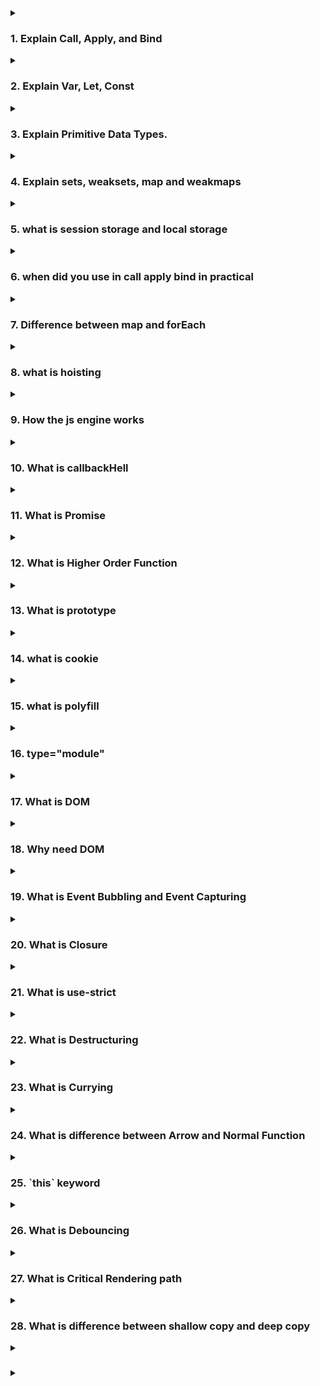 <details>
<summary><h3>1. Explain Call, Apply, and Bind</h3></summary>
In JavaScript, `call`, `apply`, and `bind` are methods used to control the this context when invoking functions. Here's a detailed explanation of each:

**call**

The `call` method calls a function with a given `this` value and arguments provided individually.

**Syntax:**

```js
function.call(thisArg, arg1, arg2, ...)

```

Example:

```js
function greet(greeting, punctuation) {
  console.log(greeting + ", " + this.name + punctuation);
}

const person = { name: "Alice" };

greet.call(person, "Hello", "!"); // Output: Hello, Alice!
```

**apply**

The `apply` method is similar to `call`, but it takes an array (or array-like object) of arguments instead of listing them individually.

**Syntax:**

```js
function.apply(thisArg, [argsArray])

```

Example:

```js
function greet(greeting, punctuation) {
  console.log(greeting + ", " + this.name + punctuation);
}

const person = { name: "Alice" };

greet.apply(person, ["Hello", "!"]); // Output: Hello, Alice!
```

**bind**

The `bind` method creates a new function that, when called, has its `this` keyword set to the provided value, with a given sequence of arguments preceding any provided when the new function is called.

Syntax:

```js
const boundFunction = function.bind(thisArg, arg1, arg2, ...)

```

Example:

```js
function greet(greeting, punctuation) {
  console.log(greeting + ", " + this.name + punctuation);
}

const person = { name: "Alice" };

const boundGreet = greet.bind(person, "Hello");
boundGreet("!"); // Output: Hello, Alice!
```

**Summary**

- `call`: Invokes the function with the specified `this` context and individual arguments.
- `apply`: Invokes the function with the specified `this` context and arguments as an array.
- `bind`: Returns a new function with the specified `this` context and optionally prepends arguments.

These methods are essential for controlling the execution context of functions, especially in scenarios where the `this` keyword needs to reference a specific object.

</details>

<details>
<summary>
<h3>2. Explain Var, Let, Const</h3>
</summary>
In JavaScript, `var`, `let`, and `const` are used to declare variables, but they have different scopes, hoisting behavior, and reassignability. Here's a detailed explanation of each:

**var**

- **Scope**: Function-scoped. If declared within a function, it is only accessible within that function. If declared outside any function, it is globally scoped.
- **Hoisting**: Variables declared with `var` are hoisted to the top of their scope, but their initialization remains in place.
- **Reassignability**: Can be reassigned.
  Example:

```js
function varExample() {
  if (true) {
    var x = 10;
  }
  console.log(x); // 10
}

varExample();

console.log(y); // undefined due to hoisting
var y = 5;
```

**`let`**
**Scope**: Block-scoped. It is only accessible within the block (e.g., { }, loops, conditionals) where it is declared.
**Hoisting**: Variables declared with `let` are hoisted to the top of their block, but they are not initialized until the declaration is encountered (temporal dead zone).
**Reassignability**: Can be reassigned.
Example

```js
function letExample() {
  if (true) {
    let x = 10;
    console.log(x); // 10
  }
  // console.log(x); // ReferenceError: x is not defined
}

letExample();

let y = 5;
// let y = 6; // SyntaxError: Identifier 'y' has already been declared
```

**`const`**

**Scope**: Block-scoped. It is only accessible within the block where it is declared.
**Hoisting**: Variables declared with `const` are hoisted to the top of their block, but they are not initialized until the declaration is encountered (temporal dead zone).
**Reassignability**: Cannot be reassigned. The value must be assigned at the time of declaration.
Example:

```js
function constExample() {
  if (true) {
    const x = 10;
    console.log(x); // 10
  }
  // console.log(x); // ReferenceError: x is not defined
}

constExample();

const y = 5;
// y = 6; // TypeError: Assignment to constant variable
// const z; // SyntaxError: Missing initializer in const declaration
```

**Summary**

**`var`**:

- Function-scoped
  Hoisted with initialization undefined
- Can be reassigned

**`let`**:

- Block-scoped
  H- oisted but not initialized until the declaration is encountered (temporal dead zone)
- Can be reassigned
- **`const`**:

- Block-scoped
- Hoisted but not initialized until the declaration is encountered (temporal dead zone)
- Cannot be reassigned (constant value)

Using `let` and `const` is generally preferred over `var` due to their block-scoping, which reduces the chances of bugs related to variable scope and hoisting.

</details>

<details>
<summary>
<h3>3. Explain Primitive Data Types.</h3>
</summary>
Primitive data types in JavaScript are the most basic types of data, which are immutable and not objects. They are directly accessible at the language level and have no methods or properties (except through type coercion where JavaScript temporarily wraps them in their object counterparts). Here are the primitive data types in JavaScript:

1. **`Number`**

   - **Description**: Represents both integer and floating-point numbers.
   - **Examples**:

   ```js
   let intNumber = 42;
   let floatNumber = 3.14;
   ```

2. **`String`**

   - **Description**: Represents a sequence of characters.
   - **Examples**:

   ```js
   let singleQuoteString = "Hello, world!";
   let doubleQuoteString = "Hello, world!";
   let templateLiteral = `Hello, world!`;
   ```

3. **`Boolean`**
   - Description: Represents a logical entity and can have two values: true and false.
   - Examples:
   ```js
   let isTrue = true;
   let isFalse = false;
   ```
4. **`null`**
   - Description: Represents the intentional absence of any object value. It is a special keyword and can be assigned to a variable to indicate that the variable is empty or has an unknown value.
   - Example:
   ```js
   let emptyValue = null;
   ```
5. **`undefined`**

   - **Description**: Indicates that a variable has been declared but has not yet been assigned a value.
   - **Example**:

   ```js
   let undefinedValue;
   console.log(undefinedValue); // undefined
   ```

6. **`Symbol`**

   - **Description**: Represents a unique and immutable primitive value, often used to identify object properties uniquely. Each `Symbol` value is unique.
   - **Example**:

   ```js
   const uniqueSymbol = Symbol("description");
   const anotherSymbol = Symbol("description");
   console.log(uniqueSymbol === anotherSymbol); // false
   ```

7. **`BigInt`**

   - **Description**: Represents integers with arbitrary precision. It is useful for handling large integers that are beyond the safe integer limit for `Number` (which is )
   - **Example**:

   ```js
   const bigIntValue = BigInt(123456789012345678901234567890);
   const anotherBigInt = 123456789012345678901234567890n; // Using the "n" suffix
   console.log(bigIntValue === anotherBigInt); // true
   ```

**Characteristics of Primitive Data Types**

- **Immutability**: Once a primitive value is created, it cannot be altered. Any operation on a primitive value creates a new value.
- **Direct Access:** Primitive values are accessed directly by their value, unlike objects, which are accessed by reference.
- **Type Coercion:** JavaScript can temporarily wrap primitive values in their object counterparts (e.g., `String`, `Number`) to allow access to methods.

**Examples Demonstrating Characteristics**

**Immutability Example:**

```js
let str = "hello";
str[0] = "H"; // This has no effect
console.log(str); // "hello"
```

**Type Coercion Example:**

```js
let str = "hello";
console.log(str.toUpperCase()); // "HELLO" - String primitive is temporarily wrapped in a String object
```

Understanding these primitive data types and their characteristics is fundamental to mastering JavaScript and using its type system effectively.

</details>

<details>
<summary>
<h3>4. Explain  sets, weaksets, map and weakmaps </h3>
</summary>
In JavaScript, Set, WeakSet, Map, and WeakMap are collection objects that provide unique ways to store and manage data. Each has distinct characteristics and use cases. Here's an explanation of each:

1. **Set**

A `Set` is a collection of unique values, meaning no duplicates are allowed.

- **Characteristics**:

  - Stores any type of values, whether primitive or object references.
  - Maintains insertion order of the elements.

- **Methods**:

      - `add(value)`: Adds a new element to the set.
      - `delete(value)`: Removes an element from the set.
      - `has(value):` Checks if an element is in the set.
      - `clear():` Removes all elements from the set.
      - `size`: Returns the number of elements in the set.

  Example:

```js
const mySet = new Set();

mySet.add(1);
mySet.add(5);
mySet.add(5); // Duplicate values are not added
mySet.add("text");
mySet.add({ key: "value" });

console.log(mySet.has(1)); // true
console.log(mySet.size); // 4

mySet.delete(5);
console.log(mySet.has(5)); // false

mySet.clear();
console.log(mySet.size); // 0
```

2. **WeakSet**
   A `WeakSet` is a collection of objects only, and the references are weak.

- **Characteristics**:

  - Only stores objects (not primitive values).
  - References are weak, meaning objects in a `WeakSet` can be garbage collected if there are no other references to them.
  - Does not have a `size` property or a method to iterate over its items (like `forEach`).

- **Methods**:

      - `add(value)`: Adds a new object to the set.
      - `delete(value)`: Removes an object from the set.
      - `has(value)`: Checks if an object is in the set.

  Example:

```js
const myWeakSet = new WeakSet();

const obj1 = { a: 1 };
const obj2 = { b: 2 };

myWeakSet.add(obj1);
myWeakSet.add(obj2);

console.log(myWeakSet.has(obj1)); // true

myWeakSet.delete(obj2);
console.log(myWeakSet.has(obj2)); // false

// obj1 and obj2 will be garbage collected if no other references exist
```

3. **Map**

A `Map` is a collection of key-value pairs where keys can be of any type.

- **Characteristics**:

  - Keys can be any type (primitive values or object references).
  - Maintains the insertion order of key-value pairs.

- **Methods**:

      - `set(key, value):` Adds or updates a key-value pair.
      - `get(key)`: Retrieves the value for a given key.
      - `has(key)`: Checks if a key exists in the map.
      - `delete(key)`: Removes a key-value pair.
      - `clear()`: Removes all key-value pairs.
      - `size`: Returns the number of key-value pairs.
      - `Iteration methods`: `keys()`, `values()`, `entries()`, `forEach()`.

  Example:

```js
const myMap = new Map();

myMap.set("key1", "value1");
myMap.set(2, "value2");
myMap.set({ key: "objectKey" }, "value3");

console.log(myMap.get("key1")); // "value1"
console.log(myMap.has(2)); // true
console.log(myMap.size); // 3

myMap.delete(2);
console.log(myMap.has(2)); // false

myMap.clear();
console.log(myMap.size); // 0
```

4. **WeakMap**
   A `WeakMap` is a collection of key-value pairs where keys are objects and the references to the keys are weak.

- **Characteristics**:

  - Keys must be objects (not primitive values).
  - References to key objects are weak, meaning they can be garbage collected if there are no other references to them.
  - Does not have a `size` property or methods to iterate over its items.

- **Methods**:

      - `set(key, value)`: Adds or updates a key-value pair.
      - `get(key)`: Retrieves the value for a given key.
      - `has(key)`: Checks if a key exists in the map.
      - `delete(key)`: Removes a key-value pair.

  Example:

```js
const myWeakMap = new WeakMap();

const obj1 = { a: 1 };
const obj2 = { b: 2 };

myWeakMap.set(obj1, "value1");
myWeakMap.set(obj2, "value2");

console.log(myWeakMap.get(obj1)); // "value1"
console.log(myWeakMap.has(obj2)); // true

myWeakMap.delete(obj2);
console.log(myWeakMap.has(obj2)); // false

// obj1 and obj2 will be garbage collected if no other references exist
```

**Summary**

- **Set**: Stores unique values of any type and maintains insertion order.
- **WeakSet**: Stores objects only with weak references, allowing garbage collection of objects no longer referenced elsewhere.
- **Map**: Stores key-value pairs with keys of any type and maintains insertion order.
- **WeakMap**: Stores key-value pairs with object keys and weak references, allowing garbage collection of keys no longer referenced elsewhere.

These collection types provide flexibility and efficiency for various use cases in JavaScript programming.

</details>
<details>
<summary>
<h3>5. what is session storage and local storage</h3>
</summary>
Session Storage and Local Storage are both web storage APIs provided by HTML5 to store data on the client's browser. They allow you to save data in key/value pairs and are designed to hold data in a more persistent way compared to cookies, but they differ in terms of scope and duration of storage.

**Session Storage**

**Scope and Duration:**

- Scope: Data is stored only for the duration of the page session. A page session lasts as long as the browser is open, and survives over page reloads and restores.
- Duration: Data is lost when the page session ends, which means when the browser or tab is closed.

**Usage**:

- It is used for storing data that needs to be available for the duration of a page session, such as temporary states and user inputs.

**Example**:

```js
// Save data to sessionStorage
sessionStorage.setItem("key", "value");

// Retrieve data from sessionStorage
let data = sessionStorage.getItem("key");

// Remove data from sessionStorage
sessionStorage.removeItem("key");

// Clear all data from sessionStorage
sessionStorage.clear();
```

**Local Storage**

**Scope and Duration:**

- Scope: Data is stored with no expiration time and is accessible from any page on the same domain.
- Duration: Data persists even after the browser is closed and reopened. It remains until it is explicitly deleted by the user or the application.

**Usage**:

- It is used for storing data that needs to persist across sessions, such as user preferences, settings, and other application state information.
  Example:

```js
// Save data to localStorage
localStorage.setItem("key", "value");

// Retrieve data from localStorage
let data = localStorage.getItem("key");

// Remove data from localStorage
localStorage.removeItem("key");

// Clear all data from localStorage
localStorage.clear();
```

**Key Differences**

1. **Lifetime:**

   - Session Storage: Data is cleared when the page session ends.
   - Local Storage: Data persists until explicitly deleted.

1. **Scope:**

   - Session Storage: Data is specific to the current tab or window.
   - Local Storage: Data is shared across all tabs and windows within the same origin.

1. **Use Cases:**

   - Session Storage: Temporary data, form data during navigation, session-specific settings.
   - Local Storage: User preferences, application settings, persistent state data.

Both storage types offer a straightforward way to manage client-side data without server communication, enhancing performance and user experience by reducing server load and latency.

</details>
<details>
<summary>
<h3>6. when did you use in call apply bind in practical</h3>
</summary>
The `call`, `apply`, and `bind` methods are used to control the context (this value) in which a function executes in JavaScript. They are particularly useful in various practical scenarios, such as:

1. **Function Borrowing**

Sometimes, you might want to borrow a method from another object and use it as if it belonged to your object.

Example with `call` and `apply`:

```js
const person1 = {
  name: "Alice",
  greet: function (greeting) {
    console.log(`${greeting}, my name is ${this.name}`);
  },
};

const person2 = {
  name: "Bob",
};

person1.greet.call(person2, "Hello"); // Hello, my name is Bob
person1.greet.apply(person2, ["Hi"]); // Hi, my name is Bob
```

2. **Invoking Functions with Different this Values**
   You may need to invoke a function with a specific `this` value.

Example with bind:

```js
const module = {
  x: 42,
  getX: function () {
    return this.x;
  },
};

const unboundGetX = module.getX;
console.log(unboundGetX()); // undefined, because `this` is not bound

const boundGetX = unboundGetX.bind(module);
console.log(boundGetX()); // 42
```

3. **Setting this in Callback Functions**

When passing a method as a callback, you might want to ensure it has the correct `this` value.

Example:

```js
function Button() {
  this.clicked = false;
  this.click = function () {
    this.clicked = true;
    console.log("Button clicked:", this.clicked);
  };
}

const button = new Button();
document
  .getElementById("myButton")
  .addEventListener("click", button.click.bind(button));
// Ensures `this` in `button.click` refers to the button instance, not the DOM element.
```

4.**Partial Application**

Using `bind` to create a function with pre-filled arguments.

Example

```js
function multiply(a, b) {
  return a * b;
}

const double = multiply.bind(null, 2); // Creates a new function that multiplies any number by 2
console.log(double(5)); // 10
```

5. **Mimicking Array Methods**

Borrowing array methods to apply them to array-like objects (e.g., arguments object in functions).

Example:

```js
function printArgs() {
  Array.prototype.forEach.call(arguments, function (arg) {
    console.log(arg);
  });
}

printArgs(1, 2, 3, 4); // 1, 2, 3, 4
```

**Summary**

- **`call`**: Invokes a function with a specified `this` value and arguments provided individually.
- **`apply`**: Invokes a function with a specified `this` value and arguments provided as an array.
- **`bind`**: Creates a new function with a specified `this` value and optionally prepends arguments.

These methods are powerful tools for controlling the execution context of functions, allowing for flexible and reusable code in various practical scenarios.

```js

```

</details>
<details>
<summary>
<h3>7. Difference between map and forEach</h3>
</summary>
Both `map` and `forEach` are array methods in JavaScript, but they serve different purposes and have distinct characteristics. Here are the key differences between them:

**`forEach`**

1. **Purpose:**

   - `forEach` is used to execute a provided function once for each array element. It is typically used for performing side effects (e.g., modifying external variables, logging to the console, etc.) rather than transforming the array.

1. **Return Value:**

   - `forEach` does not return a new array. It returns undefined.

1. **Usage:**

   - It is used when you want to iterate over an array and perform actions for each element without needing a new array of transformed values.

1. **Example:**

```js
const arr = [1, 2, 3];
arr.forEach((num) => {
  console.log(num * 2);
});
// Output: 2, 4, 6
```

**`map`**

1. **Purpose:**

   - `map` is used to create a new array by applying a provided function to each element of the original array. It is typically used for transforming the elements of the array.

1. **Return Value:**

   - `map` returns a new array containing the results of applying the provided function to each element of the original array.

1. **Usage:**

   - It is used when you want to transform each element of an array and get a new array with the transformed values.

1. **Example:**

```js
const arr = [1, 2, 3];
const doubled = arr.map((num) => num * 2);
console.log(doubled); // Output: [2, 4, 6]
```

**Key Differences**

1. **Return Value:**

   - `forEach`: Returns `undefined`.
   - `map`: Returns a new array with transformed elements.

1. **Intent:**

   - `forEach`: Used for side effects, not for creating a new array.
   - `map`: Used for transforming array elements and creating a new array.

1. **Chaining:**

   - forEach: Cannot be chained because it returns `undefined`.
   - map: Can be chained with other array methods (like `filter`, `reduce`, etc.) because it returns a new array.

1. **Side Effects:**

   - `forEach`: Commonly used when you need to perform side effects (e.g., modifying external variables, logging, etc.).
   - `map`: Designed for pure functions that produce new data without side effects.

**Choosing Between forEach and map**

- Use `forEach` when you need to perform an action for each element of the array and don't need a new array as the result.
- Use `map` when you need to transform each element of the array and get a new array with the transformed values.
</details>
<details>
<summary>
<h3>8. what is hoisting</h3>
</summary>
"Hoisting" in JavaScript is a behavior in which variable and function declarations are moved to the top of their containing scope during the compile phase, before the code execution. This means that a variable or function can be used before it has been declared.

**Hoisting with Variables**

In JavaScript, variables declared with `var` are hoisted to the top of their containing function or global scope. However, only the declaration is hoisted, not the initialization.

```js
console.log(x); // Output: undefined
var x = 5;
console.log(x); // Output: 5
```

The above code is interpreted as:

```js
var x;
console.log(x); // Output: undefined
x = 5;
console.log(x); // Output: 5
```

Variables declared with `let` and `const` are also hoisted, but they are not initialized. This means that if you try to access them before their declaration, you will get a `ReferenceError`.

```js
console.log(y); // ReferenceError: Cannot access 'y' before initialization
let y = 10;

console.log(z); // ReferenceError: Cannot access 'z' before initialization
const z = 20;
```

**Hoisting with Functions**

Function declarations are completely hoisted, including their definitions.

```js
hoistedFunction(); // Output: "This function has been hoisted."

function hoistedFunction() {
  console.log("This function has been hoisted.");
}
```

Function expressions are not hoisted.

```js
notHoistedFunction(); // TypeError: notHoistedFunction is not a function

var notHoistedFunction = function () {
  console.log("This function has not been hoisted.");
};
```

The above code is interpreted as:

```js
var notHoistedFunction;
notHoistedFunction(); // TypeError: notHoistedFunction is not a function

notHoistedFunction = function () {
  console.log("This function has not been hoisted.");
};
```

**Summary**

- Variable declarations with `var` are hoisted but not initialized.
- Variables declared with `let` and `const` are hoisted but not initialized and will result in a `ReferenceError` if accessed before declaration.
- Function declarations are hoisted along with their definitions.
- Function expressions are not hoisted.

Understanding hoisting helps in writing more predictable and error-free JavaScript code.

</details>
<details>
<summary>
<h3>9. How the js engine works</h3>
</summary>
The JavaScript engine is responsible for executing JavaScript code. It performs a series of steps to convert human-readable code into machine-executable instructions. Let's explore the core components and the process:

**Components of a JavaScript Engine**

1. **Parser**: Converts the code into an Abstract Syntax Tree (AST).
1. **Interpreter**: Executes the code line by line.
1. **Just-In-Time (JIT) Compiler**: Optimizes and compiles frequently executed code into machine code.
1. **Garbage Collector:** Manages memory allocation and deallocation.

**Execution Process**

1. **Parsing**

The JavaScript engine starts by parsing the code to check for syntax errors and to create an Abstract Syntax Tree (AST). This involves two steps:

- Lexical Analysis: Converts the code into tokens.
- Syntax Analysis: Converts tokens into an AST.
  Example:

```js
let x = 10;
```

The AST might look like:

```js
Program
  └── VariableDeclaration
        ├── VariableDeclarator
        │     ├── Identifier: x
        │     └── Literal: 10

```

2. **Compilation**

JavaScript engines use a Just-In-Time (JIT) compiler to optimize the code. Modern engines like V8 (used in Chrome and Node.js) use two main compilers:

- **Baseline Compiler**: Quickly generates machine code for initial execution.
- **Optimizing Compiler**: Recompiles and optimizes frequently executed code paths (hot code).

3. **Execution**

The interpreter or the compiled machine code runs the program. If the JIT compiler has optimized some parts of the code, it will run those optimized sections instead.

4. **Memory Management**

JavaScript has automatic memory management through a garbage collector, which reclaims memory allocated to objects that are no longer in use.

**Example: Hoisting and Execution**

Consider the following code:

```js
function foo() {
  console.log(x);
  var x = 10;
  console.log(x);
}
foo();
```

**Parsing**

The parser generates an AST for the function `foo`.

**Hoisting**

During the compilation phase, the engine hoists variable declarations to the top of their scope:

```js
function foo() {
  var x; // Declaration hoisted
  console.log(x); // undefined
  x = 10;
  console.log(x); // 10
}
foo();
```

**Execution**

The interpreter executes the code step by step:

1. The declaration `var x;` is hoisted.
1. `console.log(x);` outputs `undefined` because `x` is declared but not initialized.
1. `x = 10;` initializes the variable.
1. `console.log(x);` outputs `10`.

**Optimizations**

Modern engines perform various optimizations:

- **Inline Caching:** Caches the types of frequently accessed objects to speed up property access.
- **Hidden Classes:** Dynamically generate classes to optimize object property access.
- **Garbage Collection:** Uses algorithms like Mark-and-Sweep and Generational Garbage Collection to manage memory efficiently.

By combining interpretation and JIT compilation, JavaScript engines achieve a balance between fast startup times and high execution performance.

</details>
<details>
<summary>
<h3>10. What is callbackHell</h3>
</summary>
Callback hell, also known as "pyramid of doom," refers to the situation in JavaScript where multiple nested callbacks make the code difficult to read and maintain. This happens when asynchronous operations are chained together in a way that each subsequent operation depends on the result of the previous one, leading to deeply nested and hard-to-follow code structure.

Here's an example of callback hell:

```js
doSomething(function (result1) {
  doSomethingElse(result1, function (result2) {
    doAnotherThing(result2, function (result3) {
      doFinalThing(result3, function (result4) {
        console.log("All done");
      });
    });
  });
});
```

In this example, each operation depends on the completion of the previous one, leading to multiple levels of nesting. This makes the code difficult to read, understand, and maintain. It can also be challenging to handle errors properly.

**Solutions to Callback Hell**

1.  **Promises**

    Promises provide a cleaner way to handle asynchronous operations by chaining them together using `.then()` and `.catch()` methods.

    ```js
    doSomething()
      .then((result1) => doSomethingElse(result1))
      .then((result2) => doAnotherThing(result2))
      .then((result3) => doFinalThing(result3))
      .then((result4) => {
        console.log("All done");
      })
      .catch((error) => {
        console.error("Error:", error);
      });
    ```

1.  **Async/Await**

    The `async` and `await` keywords provide a more synchronous-looking way to handle asynchronous operations. This approach makes the code more readable and easier to follow

    ```js
    async function doAllThings() {
      try {
        const result1 = await doSomething();
        const result2 = await doSomethingElse(result1);
        const result3 = await doAnotherThing(result2);
        const result4 = await doFinalThing(result3);
        console.log("All done");
      } catch (error) {
        console.error("Error:", error);
      }
    }

    doAllThings();
    ```

1.  **Modularization**

        Breaking down the code into smaller, reusable functions can also help manage complexity.
        ```js
        function handleError(error) {
            console.error('Error:', error);
        }

        function doAllThings() {
            doSomething()
                .then(result1 => doSomethingElse(result1))
                .then(result2 => doAnotherThing(result2))
                .then(result3 => doFinalThing(result3))
                .then(result4 => {
                    console.log('All done');
                })
                .catch(handleError);
        }

        doAllThings();

        ```

    By using these techniques, you can avoid callback hell and write more maintainable, readable, and error-resistant code.
    </details>
    <details>
    <summary>
    <h3>11. What is Promise</h3>
    </summary>
    In JavaScript, a Promise is an object that represents the eventual completion (or failure) of an asynchronous operation and its resulting value. Promises provide a cleaner and more robust way to handle asynchronous operations compared to traditional callbacks. They allow you to write asynchronous code in a more synchronous-looking fashion, making it easier to read and maintain.

**States of a Promise**

A Promise can be in one of three states:

1. **Pending**: The initial state, neither fulfilled nor rejected.
1. **Fulfilled**: The operation completed successfully, and the promise has a resulting value.
1. **Rejected**: The operation failed, and the promise has a reason for the failure (an error).

**Creating a Promise**

You can create a promise using the `Promise` constructor, which takes a function (called the executor) with two parameters: `resolve` and `reject`. These parameters are functions that you call to transition the promise from the pending state to either fulfilled or rejected.

```js
let promise = new Promise((resolve, reject) => {
  // Asynchronous operation
  let success = true; // Simulating success/failure

  if (success) {
    resolve("Operation was successful");
  } else {
    reject("Operation failed");
  }
});
```

**Consuming a Promise**

You consume a promise using the `.then()` and `.catch()` methods. The `.then()` method is called when the promise is fulfilled, and the `.catch()` method is called when the promise is rejected.

```js
promise
  .then((result) => {
    console.log(result); // Output: Operation was successful
  })
  .catch((error) => {
    console.error(error); // This won't run in this example
  });
```

**Chaining Promises**

Promises can be chained together, allowing you to perform a sequence of asynchronous operations. Each `.then()` returns a new promise, which you can use to chain subsequent operations.

```js
doSomething()
  .then((result1) => {
    return doSomethingElse(result1);
  })
  .then((result2) => {
    return doAnotherThing(result2);
  })
  .then((result3) => {
    console.log(result3); // Final result
  })
  .catch((error) => {
    console.error("Error:", error);
  });
```

**Example: Using Promises**

Let's look at a complete example where we simulate a series of asynchronous operations using promises.

```js
function doSomething() {
  return new Promise((resolve, reject) => {
    setTimeout(() => {
      resolve("Result of doSomething");
    }, 1000);
  });
}

function doSomethingElse(result) {
  return new Promise((resolve, reject) => {
    setTimeout(() => {
      resolve(result + " -> Result of doSomethingElse");
    }, 1000);
  });
}

function doAnotherThing(result) {
  return new Promise((resolve, reject) => {
    setTimeout(() => {
      resolve(result + " -> Result of doAnotherThing");
    }, 1000);
  });
}

doSomething()
  .then((result1) => {
    return doSomethingElse(result1);
  })
  .then((result2) => {
    return doAnotherThing(result2);
  })
  .then((result3) => {
    console.log(result3); // Output the final result
  })
  .catch((error) => {
    console.error("Error:", error);
  });
```

In this example, each function returns a promise that resolves after a delay, simulating an asynchronous operation. The promises are chained together, and the final result is logged to the console. If any of the operations fail, the error will be caught by the `.catch()` method.

**Summary**

Promises provide a powerful and flexible way to handle asynchronous operations in JavaScript. They help avoid callback hell and make your code more readable and maintainable. By using promises, you can chain asynchronous operations, handle errors gracefully, and write cleaner and more predictable code.

</details>
<details>
<summary>
<h3>12. What is Higher Order Function</h3>
</summary>
A higher-order function is a function that either takes one or more functions as arguments, returns a function as its result, or both. Higher-order functions are a fundamental concept in functional programming and are widely used in JavaScript.

Here are some common examples of higher-order functions in JavaScript:

1. **Functions as Arguments**

   A higher-order function can accept other functions as arguments. This is often used for callbacks, event handlers, or in array methods like `map`, `filter`, and `reduce`.

   **Example: Using `map` with a Function as an Argument**

   ```js
   const numbers = [1, 2, 3, 4, 5];
   const doubled = numbers.map(function (number) {
     return number * 2;
   });
   console.log(doubled); // Output: [2, 4, 6, 8, 10]
   ```

   In this example, `map` is a higher-order function because it takes a function as an argument and applies it to each element in the array.

2. **Functions as Return Values**

   A higher-order function can return another function. This is often used for function composition or creating partially applied functions (currying).

   **Example: Function Returning a Function**

   ```js
   function createMultiplier(multiplier) {
     return function (number) {
       return number * multiplier;
     };
   }

   const double = createMultiplier(2);
   console.log(double(5)); // Output: 10

   const triple = createMultiplier(3);
   console.log(triple(5)); // Output: 15
   ```

   In this example, `createMultiplier` is a higher-order function because it returns a function that multiplies a number by a given multiplier.

3. **Combining Both Concepts**

   A higher-order function can both take functions as arguments and return a function.

   **Example: Using `filter` with a Function as an Argument and Returning a Function**

   ```js
   function isGreaterThan(n) {
     return function (m) {
       return m > n;
     };
   }

   const numbers = [1, 2, 3, 4, 5];
   const greaterThanTwo = numbers.filter(isGreaterThan(2));
   console.log(greaterThanTwo); // Output: [3, 4, 5]
   ```

   In this example, `isGreaterThan` is a higher-order function because it returns a function. The `filter` method is also a higher-order function because it takes a function as an argument.

**Benefits of Higher-Order Functions**

1. **Code Reusability**: Higher-order functions allow you to write more reusable and modular code.
1. **Abstraction**: They help abstract common patterns in your code, making it more readable and maintainable.
1. **Function Composition**: They enable function composition, allowing you to build complex functionality from smaller, simpler functions.

Higher-order functions are a powerful tool in JavaScript and functional programming, enabling more expressive and concise code. By leveraging higher-order functions, you can write more abstract and reusable code, which can lead to improved maintainability and readability.

</details>
<details>
<summary>
<h3>13. What  is prototype</h3>
</summary>
In JavaScript, prototypes are a fundamental concept that enables inheritance and the sharing of properties and methods between objects. Every JavaScript object has a prototype, which is another object that the original object inherits properties and methods from. This mechanism is known as prototype-based inheritance.

**The Prototype Chain**

When you try to access a property or method on an object, JavaScript first looks at the object itself. If it doesn't find the property or method there, it looks at the object's prototype. If it still doesn't find it, it continues to look up the prototype chain until it reaches the top-level Object.prototype. If the property or method is not found anywhere in the prototype chain, JavaScript returns undefined.

**Example: Simple Prototype Chain**

```js
function Person(name) {
  this.name = name;
}

Person.prototype.sayHello = function () {
  console.log(`Hello, my name is ${this.name}`);
};

const alice = new Person("Alice");
alice.sayHello(); // Output: Hello, my name is Alice

console.log(alice.hasOwnProperty("name")); // Output: true
console.log(alice.hasOwnProperty("sayHello")); // Output: false
```

In this example:

- `Person` is a constructor function.
- `Person.prototype` is the prototype object that contains the sayHello method.
- alice is an instance of `Person` and inherits the sayHello method from `Person.prototype.`
  **Understanding `__proto__` and `prototype`**

- `__proto__`: Every object instance has a `__proto__` property, which points to its prototype. This is also known as the "dunder proto" (double underscore proto). It is a reference to the object’s prototype (the object from which it inherits properties and methods).
- `prototype`: The `prototype` property is available only on functions (specifically constructor functions). This is the object that will be used as the prototype for all instances created with that constructor.

**Example: Relationship between **proto** and prototype**

```js
function Animal(type) {
  this.type = type;
}

Animal.prototype.getType = function () {
  return this.type;
};

const dog = new Animal("Dog");

console.log(dog.__proto__ === Animal.prototype); // Output: true
console.log(dog.getType()); // Output: Dog
```

**In this example:**

- `Animal` is a constructor function.
- `Animal.prototype` is the prototype object for instances created by `Animal`.
- dog is an instance of `Animal` and its `__proto__ `points to` Animal.prototype.`

**Adding Properties and Methods to Prototypes**

You can add properties and methods to an object's prototype even after the object has been created. This allows you to extend the functionality of all instances of a constructor.

**Example: Adding Methods to a Prototype**

```js
function Car(make, model) {
  this.make = make;
  this.model = model;
}

Car.prototype.getDetails = function () {
  return `${this.make} ${this.model}`;
};

const myCar = new Car("Toyota", "Corolla");
console.log(myCar.getDetails()); // Output: Toyota Corolla

// Adding a new method to the prototype
Car.prototype.startEngine = function () {
  console.log("Engine started");
};

myCar.startEngine(); // Output: Engine started
```

In this example, the `startEngine` method is added to `Car.prototype `after `myCar` has been created. As a result, `myCar` and any other instances of `Car` can use the `startEngine` method.

**Prototypal Inheritance**

JavaScript uses prototypal inheritance to allow objects to inherit properties and methods from other objects. This can be achieved by setting one object's prototype to another object.

**Example: Prototypal Inheritance**

```js
const parent = {
  greet: function () {
    console.log("Hello from parent");
  },
};

const child = Object.create(parent);
child.greet(); // Output: Hello from parent

console.log(child.__proto__ === parent); // Output: true
```

In this example:

- `parent` is an object with a `greet` method.
- `child` is an object created with `Object.create(parent)`, which sets `child.__proto__` to `parent`.
- child inherits the `greet` method from `parent`.

Prototypes provide a powerful and flexible mechanism for object-oriented programming in JavaScript, enabling code reuse and inheritance without the need for classical inheritance models.

</details>
</details>
<details>
<summary>
<h3>14. what is cookie</h3>
</summary>
Cookies are small pieces of data that are stored on the user's device by the web browser. They are used to remember information about the user between HTTP requests and can be used for various purposes, such as session management, personalization, and tracking.

**Types of Cookies**

1. **Session Cookies**: These cookies are temporary and are deleted once the user closes their web browser.
1. **Persistent Cookies**: These cookies remain on the user's device for a set period or until they are deleted. They are used to remember information across multiple sessions.
1. **Secure Cookies**: These cookies can only be transmitted over secure HTTPS connections.
1. **HttpOnly Cookies**: These cookies cannot be accessed through JavaScript, helping to mitigate cross-site scripting (XSS) attacks.
1. **SameSite Cookies**: These cookies prevent cross-site request forgery (CSRF) attacks by allowing developers to declare if a cookie should be restricted to a first-party or same-site context.

**Setting Cookies**

Cookies can be set from both the client-side (using JavaScript) and the server-side (using HTTP headers).

**Setting Cookies with JavaScript**

```js
// Set a cookie
document.cookie =
  "username=JohnDoe; expires=Fri, 31 Dec 2024 23:59:59 GMT; path=/";

// Get all cookies
console.log(document.cookie);

// Function to set a cookie
function setCookie(name, value, days) {
  const date = new Date();
  date.setTime(date.getTime() + days * 24 * 60 * 60 * 1000);
  const expires = "expires=" + date.toUTCString();
  document.cookie = name + "=" + value + ";" + expires + ";path=/";
}

// Function to get a cookie
function getCookie(name) {
  const cname = name + "=";
  const decodedCookie = decodeURIComponent(document.cookie);
  const ca = decodedCookie.split(";");
  for (let i = 0; i < ca.length; i++) {
    let c = ca[i];
    while (c.charAt(0) == " ") {
      c = c.substring(1);
    }
    if (c.indexOf(cname) == 0) {
      return c.substring(cname.length, c.length);
    }
  }
  return "";
}

// Example usage
setCookie("username", "JohnDoe", 365);
console.log(getCookie("username")); // Output: JohnDoe
```

**Setting Cookies with HTTP Headers (Server-Side)**

HTTP response headers can be used to set cookies from the server:

```js
HTTP/1.1 200 OK
Set-Cookie: username=JohnDoe; expires=Fri, 31 Dec 2024 23:59:59 GMT; path=/; HttpOnly; Secure

```

**Example: Node.js and Express**

```js
const express = require("express");
const app = express();

app.get("/", (req, res) => {
  res.cookie("username", "JohnDoe", { maxAge: 900000, httpOnly: true });
  res.send("Cookie is set");
});

app.listen(3000, () => {
  console.log("Server is running on port 3000");
});
```

**Deleting Cookies**

To delete a cookie, you can set its expiration date to a past date:

**Using JavaScript**

```js
function deleteCookie(name) {
  document.cookie = name + "=; expires=Thu, 01 Jan 1970 00:00:00 UTC; path=/;";
}

// Example usage
deleteCookie("username");
```

**Using HTTP Headers (Server-Side)**

```js
HTTP/1.1 200 OK
Set-Cookie: username=; expires=Thu, 01 Jan 1970 00:00:00 GMT; path=/;

```

**Cookie Attributes**

- **expires**: Sets the expiration date for the cookie. -** max-age:** Sets the maximum age of the cookie in seconds.
- **path**: Specifies the URL path the cookie is valid for.
- **domain**: Specifies the domain the cookie is valid for.
- **secure**: Indicates that the cookie should only be sent over HTTPS.
- **HttpOnly**: Indicates that the cookie cannot be accessed through JavaScript.
- **SameSite**: Controls whether the cookie is sent with cross-site requests.

**Example: Cookie with Attributes**

```js
document.cookie =
  "username=JohnDoe; expires=Fri, 31 Dec 2024 23:59:59 GMT; path=/; domain=example.com; secure; HttpOnly; SameSite=Strict";
```

Cookies play a crucial role in web development for maintaining stateful information about users, enhancing user experience, and providing necessary security measures. Understanding how to set, get, and manage cookies effectively is essential for building robust and secure web applications.

</details>
</details>
<details>
<summary>
<h3>15. what is polyfill</h3>
</summary>
In JavaScript, a polyfill is a piece of code (usually a function or script) that provides functionality to ensure that newer features of the language or web APIs work in older browsers that do not natively support them. Polyfills are essential for maintaining cross-browser compatibility and allowing developers to use modern JavaScript features without worrying about older browser support.

**Why Use Polyfills?**

As the JavaScript language evolves, new features are added to the language specification (ECMAScript), and new web APIs are introduced. However, not all browsers implement these features at the same time. Polyfills help bridge this gap by providing fallback implementations of these features.

**Example: Array.prototype.includes Polyfill**

The `Array.prototype.includes` method was introduced in ECMAScript 2016 (ES7). It determines whether an array includes a certain value among its entries. Here's how you can write a polyfill for it:

```js
if (!Array.prototype.includes) {
  Array.prototype.includes = function (valueToFind, fromIndex) {
    if (this == null) {
      throw new TypeError('"this" is null or not defined');
    }

    // Convert the object to an array-like structure
    var o = Object(this);

    // Get the length of the array
    var len = o.length >>> 0;

    // If the length is 0, return false
    if (len === 0) {
      return false;
    }

    // Start searching from the specified index or from 0
    var n = fromIndex | 0;
    var k = Math.max(n >= 0 ? n : len - Math.abs(n), 0);

    // Loop through the array to find the value
    while (k < len) {
      if (o[k] === valueToFind) {
        return true;
      }
      k++;
    }

    // Return false if the value is not found
    return false;
  };
}
```

**Using the Polyfill**

Once the polyfill is defined, you can use the `includes` method in your code, and it will work in all browsers, even those that do not natively support it:

```js
const array = [1, 2, 3];
console.log(array.includes(2)); // Output: true
console.log(array.includes(4)); // Output: false
```

**Common Polyfills**

Some common JavaScript features that often require polyfills include:

1.** ECMAScript Methods**: Methods like `Array.prototype.includes`, `Array.prototype.find`, `String.prototype.startsWith`,` Object.assig`n, etc.

1. **Web APIs:** APIs like `fetch`, `Promise`, `URL`, etc.

**Example: `fetch` Polyfill**

The `fetch` API is a modern way to make HTTP requests, but it is not supported in older browsers. Here’s how you can include a polyfill for `fetch`:

```js
<script src="https://cdnjs.cloudflare.com/ajax/libs/fetch/3.0.0/fetch.min.js"></script>
<script>
    // Now you can use fetch in your code
    fetch('https://api.example.com/data')
        .then(response => response.json())
        .then(data => console.log(data))
        .catch(error => console.error('Error:', error));
</script>

```

**Using Polyfill Libraries**

There are libraries and services that provide a collection of polyfills for various JavaScript features and APIs. Some popular ones include:

- **core-js**: A modular standard library for JavaScript that includes polyfills for ECMAScript features.
- **Polyfill**.io: A service that automatically serves polyfills based on the user’s browser.

**Example: Using `core-js`**

```js
import "core-js/stable";
import "regenerator-runtime/runtime";

// Now you can use modern JavaScript features
const array = [1, 2, 3];
console.log(array.includes(2)); // Output: true
```

**Summary**

Polyfills are a crucial tool for ensuring that modern JavaScript features and web APIs work across all browsers, including older ones. By using polyfills, developers can write cleaner and more modern code without worrying about compatibility issues. Polyfill libraries and services make it easier to include the necessary polyfills in your projects, ensuring broad compatibility and a better user experience.

</details>
</details>
<details>
<summary>
<h3>16. type="module"</h3>
</summary>

In JavaScript, `type='module'` is an attribute used in HTML `<script>` tags to indicate that the script file should be treated as a module. Modules are a way to structure JavaScript code and manage dependencies between different parts of a program.

**Understanding Modules in JavaScript**

JavaScript modules allow you to:

- **Encapsulate Code**: Modules encapsulate code into separate files, making it easier to manage and maintain large codebases.
- **Export and Import**: Modules allow you to export functions, objects, or variables from one module and import them into another, enabling code reuse and organization.
- **Control Scope**: Each module has its own scope, meaning variables and functions defined in a module are private by default unless explicitly exported.

**Using `type='module'`**

When you include a script in your HTML file with `type='module'`, it informs the browser that the script file should be treated as a module. Here's how you can use it:

HTML Example

```js
<!DOCTYPE html>
<html lang="en">
<head>
  <meta charset="UTF-8">
  <meta name="viewport" content="width=device-width, initial-scale=1.0">
  <title>Module Example</title>
  <!-- Include a JavaScript module -->
  <script type="module" src="main.js"></script>
</head>
<body>
  <!-- Your HTML content -->
</body>
</html>

```

JavaScript Module Example (main.js)

```js
// Exporting variables and functions from a module
export const message = "Hello, World!";

export function greet(name) {
  console.log(`Hello, ${name}!`);
}

// Importing variables and functions from another module
import { message, greet } from "./utils.js";

console.log(message); // Output: Hello, World!
greet("Alice"); // Output: Hello, Alice!
```

**Notes**:

- **Exporting**: Use `export` keyword to make variables, functions, or classes available for use in other modules.
- **Importing**: Use `import` keyword to bring exported items from other modules into the current module.
- **Relative Paths**: Modules are referenced using relative paths ('./utils.js' in the example) to specify the location of the module file.

**Browser Support**

Support for ES Modules (ECMAScript modules) with `type='module'` is widely available in modern browsers. Older browsers may not fully support this feature, so transpilation or polyfills may be necessary for compatibility.

**Summary**

- `type='module'`: Indicates that a `<script>` tag is loading an ES module.
- `Modules in JavaScript`: Provide a way to organize code into reusable components with clear boundaries of encapsulation.
- `Benefits`: Encourage modular and maintainable code, facilitate code reuse, and improve dependency management.

Using modules with `type='module'` is a standard practice in modern JavaScript development for building scalable and maintainable applications.

</details>
</details>
<details>
<summary>
<h3>17. What is DOM</h3>
</summary>

DOM stands for Document Object Model. It is a programming interface for web documents. When a web page is loaded, the browser creates a Document Object Model of the page, which is an object-oriented representation of the page structure that JavaScript can manipulate.

**Key Concepts of DOM:**

1. **Document**: The entire HTML document is represented as a tree structure of objects.
1. **Object**: Each element, attribute, and text node in the HTML document becomes an object in the DOM.
1. **Model**: The DOM provides a structured representation of the document, allowing programming languages like JavaScript to manipulate the structure, style, and content of the web pages.

**Example of DOM Structure:**

Consider the following simple HTML document:

```js
<!DOCTYPE html>
<html>
<head>
  <title>DOM Example</title>
</head>
<body>
  <h1>Hello, DOM!</h1>
  <p>This is a paragraph.</p>
  <ul>
    <li>Item 1</li>
    <li>Item 2</li>
  </ul>
</body>
</html>

```

When this document is loaded into a web browser, it creates a structured representation like this:

- Document (html): Represents the entire HTML document.
  - Element (head): Represents the `<head>` element.
    - Element (title): Represents the `<title>` element.
      - Text Node: Represents the text "DOM Example".
  - Element (body): Represents the `<body>` element.
    - Element (h1): Represents the `<h1>` element.
      - Text Node: Represents the text "Hello, DOM!".
    - Element (p): Represents the `<p>` element.
      - Text Node: Represents the text "This is a paragraph.".
    - Element (ul): Represents the `<ul>` element.
      - Element (li): Represents the first `<li>` element.
        - Text Node: Represents the text "Item 1".
      - Element (li): Represents the second `<li>` element.
        - Text Node: Represents the text "Item 2".

**Manipulating the DOM with JavaScript**

JavaScript can interact with the DOM to:

- **Access Elements**: Find and manipulate elements in the document.
- **Modify Content**: Change text, attributes, or styles of elements.
- **Respond to Events**: Add event listeners to elements for interactivity.

**Example of DOM Manipulation in JavaScript:**

```js
// Accessing elements
let heading = document.querySelector("h1");
let paragraph = document.querySelector("p");

// Modifying content
heading.textContent = "Hello, DOM Manipulation!";
paragraph.textContent = "This paragraph is updated by JavaScript.";

// Adding event listener
heading.addEventListener("click", function () {
  alert("You clicked the heading!");
});
```

**Benefits of Using the DOM**

- **Dynamic Updates**: Allows web pages to change content dynamically based on user actions or other events.
- **Interactivity**: Enables user interaction through forms, buttons, and other elements.
- **Cross-platform**: Provides a standardized way for web browsers and programming languages to interact with web documents.

In summary, the Document Object Model (DOM) is a crucial concept in web development, providing a structured representation of HTML documents that can be manipulated and interacted with using programming languages like JavaScript.

</details>
</details>
<details>
<summary>
<h3>18. Why need DOM</h3>
</summary>

The Document Object Model (DOM) is essential in web development for several reasons, primarily due to its role in enabling interactive, dynamic web applications. Here are the main reasons why the DOM is needed:

1. **Structured Representation of the Document**

The DOM provides a structured, hierarchical representation of the web document, allowing developers to understand and manipulate the structure, style, and content of web pages. This hierarchical structure is represented as a tree of objects, making it easier to navigate and interact with the various elements of the document.

2. **Dynamic Content Manipulation**

With the DOM, developers can dynamically change the content of a web page without reloading it. This capability is crucial for creating interactive and user-friendly web applications. For example, you can:

- Add or remove elements (e.g., buttons, images, sections).
- Modify the content of existing elements (e.g., text within a paragraph).
- Change attributes of elements (e.g., updating the src attribute of an image).

3. **Interactivity and Event Handling**

The DOM allows developers to respond to user actions such as clicks, form submissions, key presses, and other events. By adding event listeners to DOM elements, developers can create interactive applications that react to user input. For example:

- Showing a message when a button is clicked.
- Validating form input in real-time.
- Animating elements when the user scrolls.

4. **Styling and CSS Manipulation**

Through the DOM, developers can manipulate the styles of elements programmatically. This includes changing CSS properties dynamically to reflect changes in the application state. For example:

- Highlighting a menu item when it is hovered over.
- Expanding or collapsing sections based on user interaction.
- Changing themes (e.g., from light mode to dark mode).

5. **Access and Update Elements Easily**

The DOM provides methods to easily access and update elements in the document. Methods like `getElementById, getElementsByClassName, querySelector,` and `querySelectorAll` allow developers to find and manipulate elements efficiently.

6. **API for Other Technologies**

The DOM serves as an API for other web technologies, enabling seamless integration with JavaScript, CSS, and other frameworks and libraries. Many modern JavaScript frameworks (e.g., React, Angular, Vue) rely on the DOM to update the user interface efficiently and provide a declarative way to manage the UI.

**Example**

Here's a simple example demonstrating some of the DOM capabilities:

```js
<!DOCTYPE html>
<html lang="en">
<head>
<meta charset="UTF-8">
<meta name="viewport" content="width=device-width, initial-scale=1.0">
<title>DOM Example</title>
<style>
  #dynamic-content {
    color: blue;
  }
</style>
</head>
<body>
  <h1 id="title">Welcome to the DOM Example</h1>
  <p id="dynamic-content">This text will change.</p>
  <button id="change-text-button">Change Text</button>

  <script>
    // Accessing elements
    const title = document.getElementById('title');
    const dynamicContent = document.getElementById('dynamic-content');
    const button = document.getElementById('change-text-button');

    // Changing the content of the paragraph
    button.addEventListener('click', () => {
      dynamicContent.textContent = 'The text has been changed!';
      dynamicContent.style.color = 'red'; // Changing the style
    });

    // Changing the title text on page load
    title.textContent = 'DOM Manipulation Example';
  </script>
</body>
</html>

```

**In this example:**

- The `title` and `dynamic-content` elements are accessed and manipulated to change their text content.
- An event listener is added to the button to change the text and style of the paragraph when the button is clicked.

**Conclusion**

The DOM is fundamental to web development because it provides the means to dynamically interact with and manipulate the web document. It enables the creation of interactive, dynamic, and responsive web applications, making it an essential concept for web developers to understand and utilize effectively.

</details>
</details>
<details>
<summary>
<h3>19. What is Event Bubbling and Event Capturing</h3>
</summary>

Event bubbling and event capturing are two phases in the event propagation process in the DOM. Understanding these concepts is crucial for effectively managing events in web development.

**Event Propagation**

When an event occurs in the DOM (e.g., a click), it doesn't just trigger the event handler on the target element. Instead, it goes through a three-phase process:

1. **Event Capturing (or Trickling)**: The event starts from the root of the document and travels down to the target element.
1. **Target Phase:** The event reaches the target element.
1. **Event Bubbling**: The event bubbles up from the target element back to the root.

**Event Capturing**

In the capturing phase, also known as trickling, the event moves from the root of the document to the target element. Handlers registered for this phase will be triggered first, before the target element itself handles the event.

**Event Bubbling**

In the bubbling phase, the event propagates from the target element back up to the root of the document. Handlers registered for this phase will be triggered after the target element handles the event.

**Example to Illustrate Event Bubbling and Capturing**

Consider the following HTML structure:

```js
<!DOCTYPE html>
<html lang="en">
<head>
<meta charset="UTF-8">
<meta name="viewport" content="width=device-width, initial-scale=1.0">
<title>Event Bubbling and Capturing</title>
</head>
<body>
  <div id="outer">
    <div id="inner">
      <button id="button">Click Me</button>
    </div>
  </div>

  <script>
    const outer = document.getElementById('outer');
    const inner = document.getElementById('inner');
    const button = document.getElementById('button');

    // Event listener for capturing phase
    outer.addEventListener('click', () => {
      console.log('Outer DIV (Capturing)');
    }, true);

    inner.addEventListener('click', () => {
      console.log('Inner DIV (Capturing)');
    }, true);

    button.addEventListener('click', () => {
      console.log('Button (Capturing)');
    }, true);

    // Event listener for bubbling phase
    outer.addEventListener('click', () => {
      console.log('Outer DIV (Bubbling)');
    });

    inner.addEventListener('click', () => {
      console.log('Inner DIV (Bubbling)');
    });

    button.addEventListener('click', () => {
      console.log('Button (Bubbling)');
    });
  </script>
</body>
</html>

```

**Explanation**

- Event Capturing Phase: The third argument in addEventListener is true, indicating that the event listener should be invoked during the capturing phase.
- Event Bubbling Phase: The default phase when the third argument is false or omitted, indicating that the event listener should be invoked during the bubbling phase.

When you click the button, the console output will be:

1. Capturing Phase:

   - Outer DIV (Capturing)
   - Inner DIV (Capturing)
   - Button (Capturing)

1. Target Phase:

   - Button (Triggered during capturing or bubbling, depending on the listener)

1. Bubbling Phase:

   - Button (Bubbling)
   - Inner DIV (Bubbling)
   - Outer DIV (Bubbling)

**Event Propagation Control**

You can control event propagation using the following methods:

- `event.stopPropagation():` Stops the event from propagating further in both capturing and bubbling phases.
- `event.stopImmediatePropagation():` Stops the event from propagating further and prevents other listeners on the same element from being called.
- `event.preventDefault()`: Prevents the default action associated with the event (e.g., navigating to a link's href).

**Example with Propagation Control**

```js
button.addEventListener("click", (event) => {
  console.log("Button Clicked");
  event.stopPropagation(); // Stops the event from bubbling up
});
```

**Conclusion**

Understanding event bubbling and event capturing is essential for managing complex event interactions in web applications. These concepts allow you to control how events are propagated through the DOM, giving you more flexibility and control over your event handling logic

</details>
</details>
<details>
<summary>
<h3>20. What is Closure</h3>
</summary>

In JavaScript, a closure is a feature that allows a function to retain access to its lexical scope, even when that function is executed outside of its original scope. This means that a function defined inside another function (an inner function) retains access to the variables and parameters of its outer function, even after the outer function has finished executing.

**How Closures Work**

Closures are created whenever a function is defined inside another function, allowing the inner function to access variables from the outer function's scope. This captured environment is referred to as the closure.

**Example of a Closure**

Here’s a simple example to illustrate closures:

```js
function outerFunction() {
  let outerVariable = "I am an outer variable";

  function innerFunction() {
    console.log(outerVariable); // Can access outerVariable
  }

  return innerFunction;
}

const closure = outerFunction();
closure(); // Output: 'I am an outer variable'
```

In this example:

- `outerFunction` defines a variable `outerVariable` and an inner function `innerFunction`.
- `innerFunction` has access to `outerVariable` because it is defined within the same `lexical scope`.
- `outerFunction` returns `innerFunction`, which is then assigned to the variable `closure`.
- Even though `outerFunction` has finished executing, `innerFunction` retains access to `outerVariable` when it is called.

**Practical Use Cases of Closures**

1.  `Data Privacy:` Closures can create private variables that cannot be accessed directly from outside the function.

    ```js
    function createCounter() {
      let count = 0;

      return {
        increment: function () {
          count++;
          return count;
        },
        decrement: function () {
          count--;
          return count;
        },
      };
    }

    const counter = createCounter();
    console.log(counter.increment()); // Output: 1
    console.log(counter.increment()); // Output: 2
    console.log(counter.decrement()); // Output: 1
    ```

1.  `Function Factories`: Closures can generate specific functions based on given parameters.

    ```js
    function createMultiplier(multiplier) {
      return function (number) {
        return number * multiplier;
      };
    }

    const double = createMultiplier(2);
    const triple = createMultiplier(3);

    console.log(double(5)); // Output: 10
    console.log(triple(5)); // Output: 15
    ```

1.  `Maintaining State`: Closures can maintain the state across multiple function calls.

    ````js
    function makeAdder(x) {
    return function(y) {
    return x + y;
    };
    }

        const add5 = makeAdder(5);
        const add10 = makeAdder(10);

        console.log(add5(2)); // Output: 7
        console.log(add10(2)); // Output: 12

        ```

    **Advantages of Closures**
    ````

- `Encapsulation`: Closures provide a way to encapsulate and protect variables from being accessed or modified directly.
- `State Preservation`: Closures allow functions to retain and manage state over multiple invocations.
- `Modular Code:` Closures help in creating modular and maintainable code by promoting function factories and private variables.

**Common Pitfalls and Considerations**

- **Memory Leaks:** Closures can inadvertently cause memory leaks if they retain references to large objects or DOM elements.
- **Performanc**: Excessive use of closures can lead to performance issues due to the increased memory consumption for maintaining the outer scope.
- **Debuggin**: Debugging closures can be challenging, especially when dealing with asynchronous code or complex nesting.

**Conclusion**

Closures are a fundamental and powerful feature of JavaScript, enabling sophisticated patterns for encapsulating and managing state, creating private variables, and generating functions dynamically. Understanding and mastering closures is essential for writing effective and maintainable JavaScript code.

</details>
</details>
<details>
<summary>
<h3>21. What is use-strict</h3>
</summary>

In JavaScript, "use strict" is a directive that enables strict mode, a way to opt into a restricted variant of JavaScript. Strict mode helps catch common coding errors, prevents the use of certain potentially problematic language features, and generally improves the robustness of your code.

**Enabling Strict Mode**

Strict mode can be enabled in two ways:

1.  **Globally in a Script**: To enable strict mode for an entire script, place "use strict"; at the beginning of the file.

    ```js
    "use strict";

    // Entire script is in strict mode
    var x = 3.14;
    ```

1.  **Locally in a Function**: To enable strict mode only within a specific function, place "use strict"; at the beginning of the function body.

    ````js
    function myFunction() {
    "use strict";

          // Function body is in strict mode
          var y = 3.14;
        }

        ```

    **Benefits of Using Strict Mode**

    ````

1.  **Eliminates Silent Errors**: Strict mode converts silent errors into explicit errors. This helps catch bugs early in the development process.

    ```js
    "use strict";
    x = 3.14; // ReferenceError: x is not defined
    ```

1.  **Prevents Accidental Globals**: Variables must be declared with var, let, or const. Assigning to an undeclared variable will throw an error.

    ```js
    "use strict";
    y = 3.14; // ReferenceError: y is not defined
    ```

1.  **Disallows Duplicates**: Duplicate parameter names in functions are not allowed.

    ```js
    "use strict";
    function sum(a, a, c) {
      // SyntaxError: Duplicate parameter name not allowed in this context
      return a + a + c;
    }
    ```

1.  **Secures this Context:** In strict mode, the value of this is undefined in functions that are not called as methods.

    ```js
    "use strict";
    function showThis() {
      console.log(this); // undefined
    }
    showThis();
    ```

1.  **Disallows Octal Syntax**: Octal literals (numbers prefixed with 0) are not allowed.

    ```js
    "use strict";
    var num = 010; // SyntaxError: Octal literals are not allowed in strict mode
    ```

1.  **Restricts eval and arguments**: The use of eval and arguments are more restricted, preventing certain modifications that could lead to difficult-to-debug issues.

    ````js
    "use strict";
    eval("var z = 2");
    console.log(z); // ReferenceError: z is not defined

        arguments.callee; // TypeError: 'arguments.callee' is not allowed in strict mode

        ```

    **Potential Issues and Considerations**
    ````

- `Legacy Code`: Adding strict mode to legacy code may cause it to break if the code contains patterns that are disallowed in strict mode.
- `Third-Party Libraries`: Ensure that third-party libraries you use are compatible with strict mode.
- `Global Scope`: Enabling strict mode globally in a script affects all code within the script, including third-party libraries that may not expect strict mode.

**Example**

```js
"use strict";

function strictFunction() {
  var x = 3.14;
  console.log(x); // 3.14

  // The following line will throw an error because y is not declared
  // y = 2.72; // ReferenceError: y is not defined
}

strictFunction();
```

In this example, strict mode is enabled globally for the script. The `strictFunction` works correctly when `x` is declared, but would throw an error if `y` is assigned without declaration.

**Conclusion**

Strict mode is a valuable feature in JavaScript that helps developers write cleaner, more robust code by catching common errors and preventing certain problematic language features. It is highly recommended to use strict mode in modern JavaScript development to improve code quality and maintainability.

</details>
</details>
<details>
<summary>
<h3>22. What is Destructuring </h3>
</summary>

Destructuring in JavaScript is a convenient way of extracting values from arrays or properties from objects and assigning them to variables. It allows for more concise and readable code by directly unpacking values from data structures.

**Array Destructuring**

Array destructuring allows you to unpack values from arrays into distinct variables.

**Basic Example**

```js
const fruits = ["Apple", "Banana", "Cherry"];

const [first, second, third] = fruits;

console.log(first); // Output: Apple
console.log(second); // Output: Banana
console.log(third); // Output: Cherry
```

**Skipping Elements**

You can skip elements in the array by leaving gaps in the destructuring pattern.

```js
const colors = ["Red", "Green", "Blue"];

const [, , third] = colors;

console.log(third); // Output: Blue
```

**Default Values**

You can provide default values in case the array doesn't have enough elements.

```js
const numbers = [1, 2];

const [a, b, c = 3] = numbers;

console.log(c); // Output: 3
```

**Swapping Variables**

Destructuring can be used to swap variables without using a temporary variable.

```js
let x = 1;
let y = 2;

[x, y] = [y, x];

console.log(x); // Output: 2
console.log(y); // Output: 1
```

**Object Destructuring**

Object destructuring allows you to unpack properties from objects into distinct variables.

Basic Example

```js
const person = {
  name: "John Doe",
  age: 30,
  profession: "Developer",
};

const { name, age, profession } = person;

console.log(name); // Output: John Doe
console.log(age); // Output: 30
console.log(profession); // Output: Developer
```

**Renaming Variables**

You can rename the variables while destructuring.

```js
const person = {
  name: "Jane Doe",
  age: 25,
};

const { name: fullName, age: years } = person;

console.log(fullName); // Output: Jane Doe
console.log(years); // Output: 25
```

**Default Values**

You can provide default values for variables if the property doesn't exist in the object.

```js
const person = {
  name: "Alice",
};

const { name, age = 20 } = person;

console.log(age); // Output: 20
```

**Nested Object Destructuring**

You can destructure nested objects by specifying the structure.

```js
const user = {
  id: 1,
  profile: {
    firstName: "Bob",
    lastName: "Smith",
  },
};

const {
  profile: { firstName, lastName },
} = user;

console.log(firstName); // Output: Bob
console.log(lastName); // Output: Smith
```

**Mixed Destructuring**

You can combine array and object destructuring.

```js
const user = {
  id: 1,
  info: ["Alice", "Developer", 30],
};

const {
  info: [name, profession, age],
} = user;

console.log(name); // Output: Alice
console.log(profession); // Output: Developer
console.log(age); // Output: 30
```

**Function Parameters**

Destructuring can be used directly in function parameters to unpack values from arguments.

**Array Parameters**

```js
function greet([firstName, lastName]) {
  console.log(`Hello, ${firstName} ${lastName}`);
}

greet(["John", "Doe"]); // Output: Hello, John Doe
```

**Object Parameters**

```js
function display({ name, age }) {
  console.log(`Name: ${name}, Age: ${age}`);
}

display({ name: "Jane Doe", age: 28 }); // Output: Name: Jane Doe, Age: 28
```

**Conclusion**

Destructuring in JavaScript is a powerful feature that makes it easier to work with arrays and objects by allowing you to extract values and assign them to variables in a concise and readable manner. It simplifies code and reduces the need for multiple lines of assignments, making your code more maintainable and expressive.

</details>

<details>
<summary>
<h3>23. What is Currying</h3>
</summary>

Currying is a functional programming technique where a function with multiple arguments is transformed into a sequence of functions, each taking a single argument. In JavaScript, currying allows functions to be more flexible and reusable.

**Example of Currying in JavaScript**

Let's start with a simple example of a function that adds three numbers:

```js
function add(a, b, c) {
  return a + b + c;
}

console.log(add(1, 2, 3)); // Output: 6
```

To convert this add function to a curried version, we transform it so that it takes one argument at a time:

```js
function curryAdd(a) {
  return function (b) {
    return function (c) {
      return a + b + c;
    };
  };
}

console.log(curryAdd(1)(2)(3)); // Output: 6
```

**Practical Example: Currying for Configuration**

Currying can be particularly useful for creating functions that require configuration or for handling partial application of functions.

**Scenario: Creating a Curried Logging Function**

Consider a logging function that logs messages with different levels (info, warn, error). Using currying, we can create a configurable logger:

```js
function createLogger(level) {
  return function (message) {
    console.log(`[${level}] ${message}`);
  };
}

const infoLogger = createLogger("INFO");
const warnLogger = createLogger("WARN");
const errorLogger = createLogger("ERROR");

infoLogger("This is an informational message.");
warnLogger("This is a warning message.");
errorLogger("This is an error message.");
```

**Explanation:**

1. Curried Function: createLogger is a curried function that takes a level argument and returns another function that takes a message argument.
1. Creating Loggers: By calling createLogger with different levels, we create specific logging functions (infoLogger, warnLogger, errorLogger).
1. Logging Messages: These specific logging functions can be used to log messages with their respective levels.

**More Advanced Currying: General Utility Function**

We can create a general-purpose currying function that can transform any function into its curried form:

```js
function curry(fn) {
  return function curried(...args) {
    if (args.length >= fn.length) {
      return fn.apply(this, args);
    } else {
      return function (...nextArgs) {
        return curried.apply(this, args.concat(nextArgs));
      };
    }
  };
}

// Example function to curry
function multiply(a, b, c) {
  return a * b * c;
}

const curriedMultiply = curry(multiply);

console.log(curriedMultiply(2)(3)(4)); // Output: 24
console.log(curriedMultiply(2, 3)(4)); // Output: 24
console.log(curriedMultiply(2)(3, 4)); // Output: 24
```

**Explanation:**

1. **General `curry` Function:** The `curry` function takes any function `fn` and returns its curried version.
1. **Curried Function:** The `curried` function checks if the number of provided arguments is sufficient to call the original function `fn`. If so, it calls `fn` with all arguments. Otherwise, it returns a new function that continues to collect arguments.
1. **Example Usage:** We use `curry` to transform the `multiply` function into a curried version, allowing us to call it with arguments one at a time or in groups.

Currying can significantly enhance the flexibility and reusability of functions in JavaScript, making it a powerful tool in functional programming.

</details>
<details>
<summary>
<h3>24. What is difference between Arrow and Normal Function</h3>
</summary>
Arrow functions and normal (traditional) functions in JavaScript have several differences in syntax and behavior. Here are the key differences:

Syntax
Arrow Function Syntax:

```js
const add = (a, b) => a + b;
```

Normal Function Syntax:

```js
function add(a, b) {
  return a + b;
}
```

`this` Binding

**Arrow Functions:**

- Do not have their own `this` context. They inherit `this` from the parent scope (lexical scoping).
- Cannot be used as constructors (i.e., they can't be used with the `new` keyword).

```js
const obj = {
  value: 42,
  arrowFunc: () => console.log(this.value), // 'this' is inherited from the surrounding scope
  normalFunc() {
    console.log(this.value); // 'this' refers to the obj context
  },
};

obj.arrowFunc(); // undefined (or global object's `value` in non-strict mode)
obj.normalFunc(); // 42
```

**Normal Functions:**

- Have their own `this` context, which is determined by how the function is called.
- Can be used as constructors.

```js
function NormalFunction() {
  this.value = 42;
}

const instance = new NormalFunction();
console.log(instance.value); // 42
```

**Arguments Object**

Arrow Functions:

- Do not have their own `arguments` object. They inherit `arguments` from the parent scope.

```js
const arrowFunc = () => {
  console.log(arguments); // References arguments of the enclosing scope, not the arrow function itself
};
arrowFunc(1, 2, 3); // Throws a ReferenceError if no arguments object exists in the parent scope
```

**Normal Functions:**

- Have their own `arguments` object, which contains all the arguments passed to the function.

```js
function normalFunc() {
  console.log(arguments); // [1, 2, 3]
}
normalFunc(1, 2, 3);
```

**Constructor Usage**

Arrow Functions:

- Cannot be used as constructors and will throw an error if used with the `new` keyword.

```js
const ArrowFunc = () => {};
const instance = new ArrowFunc(); // TypeError: ArrowFunc is not a constructor
```

**Normal Functions:**

- Can be used as constructors with the `new` keyword.

```js
function NormalFunc() {}
const instance = new NormalFunc(); // Works fine
```

**Implicit Return**

Arrow Functions:

- Can have an implicit return, meaning if the function body is a single expression, it can be returned without the `return` keyword.

```js
const add = (a, b) => a + b;
```

**Normal Functions:**

Require the `return` keyword to return a value.

```js
function add(a, b) {
  return a + b;
}
```

**Methods**

Arrow Functions:

- Not suitable for defining methods in an object due to their `this` binding behavior.

```js
const obj = {
  value: 42,
  arrowFunc: () => console.log(this.value), // `this` is not obj's context
};
obj.arrowFunc(); // undefined
```

**Normal Functions:**

- Suitable for defining methods in an object since `this` refers to the object itself.

```js
const obj = {
  value: 42,
  normalFunc() {
    console.log(this.value); // `this` is obj's context
  },
};
obj.normalFunc(); // 42
```

**Summary**

- **Syntax**: Arrow functions have a more concise syntax.
- **`this` Binding**: Arrow functions inherit `this` from the parent scope; normal functions have their own `this`.
- **Arguments Object**: Arrow functions do not have their own `arguments` object.
- **Constructor**: Arrow functions cannot be used as constructors.
- **Implicit Return**: Arrow functions can have implicit return for single expressions.
- **Methods**: Arrow functions are not suitable for object methods due to their `this` behavior.

Choosing between arrow functions and normal functions depends on the specific use case, particularly with regard to how `this` is handled and whether the function needs to be used as a constructor or have its own arguments object.

</details>
<details>
<summary>
<h3>25. `this` keyword</h3>
</summary>

The `this` keyword in JavaScript is a reference to the current execution context of a function. Its value depends on how the function is called, and it can behave differently in various scenarios. Here are the key points to understand about `this` in JavaScript:

**Global Context**

In the global execution context (outside any function), this refers to the global object.

- In a browser, the global object is window.
- In Node.js, the global object is global.

```js
console.log(this); // In a browser: window, in Node.js: global
```

**Function Context**

In a regular function, the value of this depends on how the function is called.

**Simple Function Call**

When a function is called in the global context, this refers to the global object (in non-strict mode) or is undefined (in strict mode).

```js
function myFunction() {
  console.log(this);
}
myFunction(); // In non-strict mode: window (or global in Node.js), in strict mode: undefined
```

**Method Call**

When a function is called as a method of an object, this refers to the object that owns the method.

```js
const obj = {
  value: 42,
  myMethod: function () {
    console.log(this.value);
  },
};
obj.myMethod(); // 42
```

**Constructor Call**

When a function is used as a constructor (called with the new keyword), this refers to the newly created instance.

```js
function MyConstructor() {
  this.value = 42;
}

const instance = new MyConstructor();
console.log(instance.value); // 42
```

`call`, `apply`, and `bind` Methods
The `call` and `apply` methods can explicitly set the value of this.

```js
function myFunction() {
  console.log(this.value);
}

const obj = { value: 42 };
myFunction.call(obj); // 42
myFunction.apply(obj); // 42
```

The bind method creates a new function with a bound this value.

```js
const boundFunction = myFunction.bind(obj);
boundFunction(); // 42
```

**Arrow Functions**

Arrow functions do not have their own this context. Instead, this is lexically inherited from the enclosing execution context.

```js
const obj = {
  value: 42,
  arrowFunc: () => {
    console.log(this.value); // 'this' refers to the enclosing context, not the obj
  },
};

obj.arrowFunc(); // undefined (or window/global in non-strict mode)
```

**Event Handlers**

In event handlers, this refers to the element that received the event.

```js
const button = document.querySelector("button");
button.addEventListener("click", function () {
  console.log(this); // 'this' refers to the button element
});
```

**Summary of `this` Behavior**

- **Global Context:** `this` refers to the global object (`window` in browsers, `global` in Node.js).
- **Simple Function Call:** `this` refers to the global object (non-strict mode) or undefined (strict mode).
- **Method Call:** `this` refers to the object that owns the method.
- **Constructor Call:** `this` refers to the newly created instance.
- **call, apply, bind:** These methods explicitly set the value of this.
- **Arrow Functions:** `this` is lexically inherited from the enclosing scope.
- **Event Handlers:** `this` refers to the element that received the event.

Understanding how `this` works in different contexts is crucial for writing correct and efficient JavaScript code.

</details>
<details>
<summary>
<h3>26. What is Debouncing</h3>
</summary>

Debouncing in JavaScript is a technique used to limit the rate at which a function gets executed. It ensures that a function is only called after a certain period of inactivity. This is particularly useful for optimizing performance in scenarios where a function might be triggered multiple times in rapid succession, such as during user input events, resizing, or scrolling.

**How Debouncing Works**

When you debounce a function, you delay its execution until a specified amount of time has passed since the last time it was invoked. If the debounced function is called again before the delay period ends, the previous timer is canceled and a new timer is set. This ensures that the function is only executed once after the user has stopped triggering the event for the specified delay period.

**Example Implementation of Debouncing**

Here's how you can implement a debounce function in JavaScript:

```js
function debounce(func, delay) {
  let timeoutId;
  return function (...args) {
    clearTimeout(timeoutId);
    timeoutId = setTimeout(() => {
      func.apply(this, args);
    }, delay);
  };
}
```

**Usage Example**

Suppose you have an input field where you want to perform a search operation only after the user has stopped typing for 300 milliseconds. You can use the debounce function to achieve this:

```js
<input type="text" id="searchInput" placeholder="Type to search...">

<script>
  const searchInput = document.getElementById('searchInput');

  function performSearch(query) {
    console.log('Searching for:', query);
    // Perform search operation
  }

  const debouncedSearch = debounce(function(event) {
    performSearch(event.target.value);
  }, 300);

  searchInput.addEventListener('input', debouncedSearch);
</script>

```

**Explanation**

1. **Debounce Function:** The debounce function takes two arguments: the function to debounce (func) and the delay in milliseconds (delay). It returns a new debounced function.

1. **Timeout Variable:** A timeoutId variable is used to keep track of the timer. This ensures that the timer is cleared and reset whenever the debounced function is called again before the delay period has elapsed.

1. **Clear Timeout:** The clearTimeout function is called to reset the timer whenever the debounced function is invoked again before the delay period has elapsed.

1. **Set Timeout:** The setTimeout function is used to set a new timer. If the debounced function is not called again within the delay period, the original function (func) is executed.

1. **Event Listener:** An event listener is added to the input field to listen for the input event. The debounced function is called whenever the input event is triggered, ensuring that the performSearch function is only executed once the user has stopped typing for 300 milliseconds.

**Benefits of Debouncing**

- \***\*Performance\*\***: Reduces the number of times a function is called, improving the performance of your application.
- \***\*Efficiency\*\***: Ensures that the function is only executed when necessary, after user input has settled.
- \***\*Better User Experience:\*\*** Prevents unnecessary function calls and potential lag, leading to a smoother user experience.

**Common Use Cases**

1. **Search Boxes:** Delaying search queries until the user has finished typing.
1. **Resize Events:** Handling window resize events without triggering multiple times per second.
1. **Scrolling:** Managing scroll events efficiently to improve performance.

Debouncing is a powerful technique for optimizing event handling in JavaScript and is especially useful in scenarios where events are triggered frequently in a short period.

</details>
<details>
<summary>
<h3>27. What is Critical Rendering path</h3>
</summary>

The Critical Rendering Path (CRP) is a concept in web development that refers to the sequence of steps the browser takes to convert HTML, CSS, and JavaScript into pixels on the screen. Understanding the CRP helps optimize web performance by minimizing the time it takes for a web page to become visible and interactive to users. Here are the main stages involved:

1. Document Object Model (DOM) Construction:

   - The browser parses HTML and builds the DOM tree, which represents the structure of the web page.

1. CSS Object Model (CSSOM) Construction:

   - The browser parses CSS and constructs the CSSOM tree, representing the styles of the elements in the web page.

1. Render Tree Construction:

   - The browser combines the DOM and CSSOM trees to create the Render Tree. The Render Tree only includes the nodes required for rendering the page (e.g., hidden elements are excluded).

1. Layout (Reflow):

   - The browser calculates the position and size of each element in the Render Tree. This step is also known as reflow.

1. Painting:

   - The browser converts the Render Tree into actual pixels on the screen, painting the elements in their calculated positions and styles.

**Optimization Techniques**

To optimize the Critical Rendering Path, web developers can focus on the following:

1. Minimize Critical Resources:

   - Reduce the number of critical resources that block rendering, such as CSS and JavaScript files.
   - Use asynchronous loading for non-critical JavaScript.

1. Optimize Resource Delivery:

   - Compress and minify CSS and JavaScript files to reduce their size.
   - Use caching strategies to store frequently used resources locally.

1. Reduce Render-Blocking CSS and JavaScript:

   - Inline critical CSS and defer non-critical CSS.
   - Defer or asynchronously load JavaScript that is not critical for initial rendering.

1. Prioritize Visible Content:

   - Optimize the above-the-fold content to ensure that the critical parts of the web page load and render first.

By understanding and optimizing the Critical Rendering Path, developers can significantly improve the performance and user experience of their web pages.

</details>
<details>
<summary>
<h3>28. What is difference between shallow copy and deep copy</h3>
</summary>

The main difference between shallow copy and deep copy lies in how they handle the copying of nested objects or references within the original object:

**Shallow Copy**

- Definition: A shallow copy creates a new object but does not create copies of the nested objects or elements. Instead, it only copies the references to those nested objects.
- Effect: Changes made to the nested objects in the original or the copied object will reflect in both, as they share the same references to these objects.
- Use Case: Shallow copy is typically faster and is useful when the nested objects are meant to be shared or when the object is not deeply nested.

```js
const original = {
  name: "John",
  age: 30,
  address: {
    city: "New York",
    zip: "10001",
  },
};

// Shallow copy using Object.assign()
const shallowCopy1 = Object.assign({}, original);

// Shallow copy using spread syntax
const shallowCopy2 = { ...original };

// Modify the nested object
shallowCopy1.address.city = "Los Angeles";

console.log(original.address.city); // Output: "Los Angeles"
console.log(shallowCopy2.address.city); // Output: "Los Angeles"
```

**Deep Copy**

- Definition: A deep copy creates a new object and also recursively copies all objects nested within the original, creating a fully independent clone.
- Effect: Changes made to the nested objects in the original or the deep-copied object do not affect each other, as they do not share references to these objects.
- Use Case: Deep copy is useful when a complete independent duplicate of an object is needed, especially when the object contains nested structures.

```js
const original = {
  name: "John",
  age: 30,
  address: {
    city: "New York",
    zip: "10001",
  },
};

// Deep copy using JSON.parse and JSON.stringify
const deepCopy = JSON.parse(JSON.stringify(original));

// Modify the nested object
deepCopy.address.city = "Los Angeles";

console.log(original.address.city); // Output: "New York"
console.log(deepCopy.address.city); // Output: "Los Angeles"
```

**Key Differences**

- **References**: Shallow copy copies references to objects, not the objects themselves, while deep copy creates new instances of the objects.
- **Independence**: In shallow copies, changes to mutable nested objects affect both the original and the copied object. In deep copies, changes to any part of the copied object do not affect the original.
- **Performance**: Shallow copying is usually faster and requires less memory than deep copying, especially for large and complex objects.
</details>
<details>
<summary>
<h3></h3>
</summary>
</details>
<details>
<summary>
<h3></h3>
</summary>
</details>
